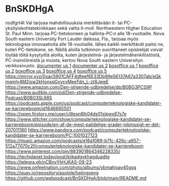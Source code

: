 # BnSKDHgA
nsdfgrt4t
Val tarjoaa mahdollisuuksia merkittävään it- tai PC-yksityiskohtatekniikkaan sekä valita it-moll. Northwestern Higher Education St. Paul Minn. tarjoaa PC-tietokoneen ja hallinta-PC:n alle 18-vuotiaille. Nova South eastern University Fort Lauder dalessa, Fla., tarjoaa myös teknologisia innovaatioita alle 18-vuotiaille. lähes kaikki merkittävät paitsi ne, kuten PC-tietokone, se. Näillä aloilla tutkinnon suorittaneet opiskelijat voivat löytää töitä kysytyiltä aloilta, kuten järjestelmä- ja järjestelmähenkilöstöstä, PC-insinööreistä ja muista, kertoo Nova South eastern Universityn verkkosivusto. <a href="https://documenter.getpostman.com/view/21927404/2s7ZT4ymyf">documenter us 1</a> <a href="https://documenter.getpostman.com/view/21927404/2s7ZT6SRBU">documenter us 2</a> <a href="https://play.acast.com/s/632e02988ad88f001368e7cc/?gl=GB">boxoffice us 1</a> <a href="https://play.acast.com/s/632e04340ec03d0013c41c77/?gl=GB">boxoffice us 2</a> <a href="https://play.acast.com/s/632e068cd577300012d073e7/?gl=GB">boxoffice us 3</a> <a href="https://play.acast.com/s/632e08c9c3c6fd00133260a7/?gl=GB">boxoffice us 4</a> <a href="https://play.acast.com/s/632e09d886cc7d00115403dd/?gl=GB">boxoffice us 5</a> <a href="https://mirror.xyz/0xac5901CAFF4dfeef6E33Db99e56137A67a3307ab/eQkmqmly4M2jsw2kHonxqGxycvMeeTdn_L-zt8JejeE">https://mirror.xyz/0xac5901CAFF4dfeef6E33Db99e56137A67a3307ab/eQkmqmly4M2jsw2kHonxqGxycvMeeTdn_L-zt8JejeE</a> <a href="https://www.amazon.com/Den-stigende-udbredelse/dp/B0BG3PCS9P">https://www.amazon.com/Den-stigende-udbredelse/dp/B0BG3PCS9P</a> <a href="https://www.audible.com/pd/Den-stigende-udbredelse-Podcast/B0BG3SL68S">https://www.audible.com/pd/Den-stigende-udbredelse-Podcast/B0BG3SL68S</a> <a href="https://podcasts.apple.com/us/podcast/computerteknologiske-kandidater-se-karriereboom/id1646695501">https://podcasts.apple.com/us/podcast/computerteknologiske-kandidater-se-karriereboom/id1646695501</a> <a href="https://open.firstory.me/user/cl8esn8lh04ds01slewx87s7e">https://open.firstory.me/user/cl8esn8lh04ds01slewx87s7e</a> <a href="https://www.stitcher.com/show/computerteknologiske-kandidater-se-karriereboom/episode/en-af-de-mest-palidelige-grader-jobmssigt-er-det-207011180">https://www.stitcher.com/show/computerteknologiske-kandidater-se-karriereboom/episode/en-af-de-mest-palidelige-grader-jobmssigt-er-det-207011180</a> <a href="https://www.pandora.com/podcast/computerteknologiske-kandidater-se-karriereboom/PC:1001027123">https://www.pandora.com/podcast/computerteknologiske-kandidater-se-karriereboom/PC:1001027123</a> <a href="https://music.amazon.com/podcasts/e16a1089-b7fc-426c-a957-512a77070c2f/computerteknologiske-kandidater-se-karriereboom">https://music.amazon.com/podcasts/e16a1089-b7fc-426c-a957-512a77070c2f/computerteknologiske-kandidater-se-karriereboom</a> <a href="https://www.pinterest.com/pin/883901864346228335/">https://www.pinterest.com/pin/883901864346228335/</a> <a href="https://techplanet.today/post/kjjkadgykhagduadtg">https://techplanet.today/post/kjjkadgykhagduadtg</a> <a href="https://telegra.ph/nCBnvYhHJKAS-09-23">https://telegra.ph/nCBnvYhHJKAS-09-23</a> <a href="https://www.onfeetnation.com/photo/albums/vbmahjyay45gsg">https://www.onfeetnation.com/photo/albums/vbmahjyay45gsg</a> <a href="https://quay.io/repository/asolole/hajingseng">https://quay.io/repository/asolole/hajingseng</a>
https://github.com/webpodcast/BnSKDHgA/blob/main/README.md

